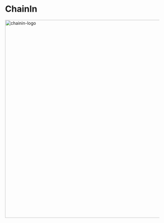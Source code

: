 # ChainIn

<img width="649" alt="chainin-logo" src="https://github.com/usechainin/.github/assets/42776950/2b52a7fe-17c7-4345-b4dd-eb8dd9dad13e">
